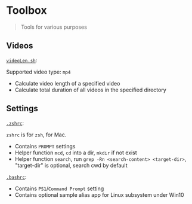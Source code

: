 # Toolbox
> Tools for various purposes

## Videos

[`videoLen.sh`](./VideoTools/videoLen.sh):

Supported video type: `mp4`

- Calculate video length of a specified video
- Calculate total duration of all videos in the specified directory

## Settings

[`.zshrc`](./setting/zshrc.sh):

`zshrc` is for `zsh`, for Mac. 

- Contains `PROMPT` settings
- Helper function `mcd`, `cd` into a dir, `mkdir` if not exist
- Helper function `search`, run `grep -Rn <search-content> <target-dir>`, "target-dir" is optional, search cwd by default

[`.bashrc`](./setting/bashrc.sh):

- Contains `PS1`/`Command Prompt` setting
- Contains optional sample alias app for Linux subsystem under Win10

